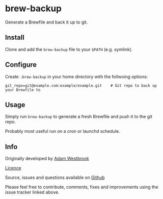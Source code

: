 # brew-backup

Generate a Brewfile and back it up to git.

## Install

Clone and add the `brew-backup` file to your `$PATH` (e.g. symlink).

## Configure

Create `.brew-backup` in your home directory with the follwoing options:
```
git_repo=git@example.com:example/example.git    # Git repo to back up your Brewfile to
```

## Usage

Simply run `brew-backup` to generate a fresh Brewfile and push it to the git repo.

Probably most useful run on a cron or launchd schedule.

## Info

Originally developed by [Adam Westbrook](https://github.com/adamdodev)

[Licence](https://github.com/adamdodev/brew-backup/blob/master/LICENSE)

Source, issues and questions available on [Github](https://github.com/adamdodev/brew-backup)

Please feel free to contribute, comments, fixes and improvements using the issue tracker linked above.
